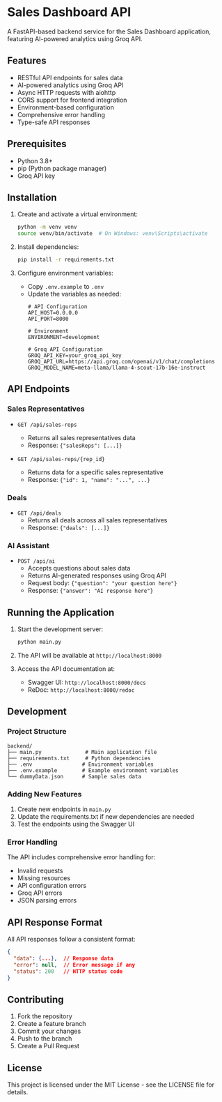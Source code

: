 # Sales Dashboard API

A FastAPI-based backend service for the Sales Dashboard application, featuring AI-powered analytics using Groq API.

## Features

- RESTful API endpoints for sales data
- AI-powered analytics using Groq API
- Async HTTP requests with aiohttp
- CORS support for frontend integration
- Environment-based configuration
- Comprehensive error handling
- Type-safe API responses

## Prerequisites

- Python 3.8+
- pip (Python package manager)
- Groq API key

## Installation

1. Create and activate a virtual environment:
   ```bash
   python -m venv venv
   source venv/bin/activate  # On Windows: venv\Scripts\activate
   ```

2. Install dependencies:
   ```bash
   pip install -r requirements.txt
   ```

3. Configure environment variables:
   - Copy `.env.example` to `.env`
   - Update the variables as needed:
     ```
     # API Configuration
     API_HOST=0.0.0.0
     API_PORT=8000

     # Environment
     ENVIRONMENT=development

     # Groq API Configuration
     GROQ_API_KEY=your_groq_api_key
     GROQ_API_URL=https://api.groq.com/openai/v1/chat/completions
     GROQ_MODEL_NAME=meta-llama/llama-4-scout-17b-16e-instruct
     ```

## API Endpoints

### Sales Representatives

- `GET /api/sales-reps`
  - Returns all sales representatives data
  - Response: `{"salesReps": [...]}`

- `GET /api/sales-reps/{rep_id}`
  - Returns data for a specific sales representative
  - Response: `{"id": 1, "name": "...", ...}`

### Deals

- `GET /api/deals`
  - Returns all deals across all sales representatives
  - Response: `{"deals": [...]}`

### AI Assistant

- `POST /api/ai`
  - Accepts questions about sales data
  - Returns AI-generated responses using Groq API
  - Request body: `{"question": "your question here"}`
  - Response: `{"answer": "AI response here"}`

## Running the Application

1. Start the development server:
   ```bash
   python main.py
   ```

2. The API will be available at `http://localhost:8000`

3. Access the API documentation at:
   - Swagger UI: `http://localhost:8000/docs`
   - ReDoc: `http://localhost:8000/redoc`

## Development

### Project Structure

```
backend/
├── main.py              # Main application file
├── requirements.txt     # Python dependencies
├── .env                # Environment variables
├── .env.example        # Example environment variables
└── dummyData.json      # Sample sales data
```

### Adding New Features

1. Create new endpoints in `main.py`
2. Update the requirements.txt if new dependencies are needed
3. Test the endpoints using the Swagger UI

### Error Handling

The API includes comprehensive error handling for:
- Invalid requests
- Missing resources
- API configuration errors
- Groq API errors
- JSON parsing errors

## API Response Format

All API responses follow a consistent format:
```json
{
  "data": {...},  // Response data
  "error": null,  // Error message if any
  "status": 200   // HTTP status code
}
```

## Contributing

1. Fork the repository
2. Create a feature branch
3. Commit your changes
4. Push to the branch
5. Create a Pull Request

## License

This project is licensed under the MIT License - see the LICENSE file for details. 